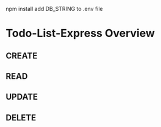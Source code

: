 npm install
add DB_STRING to .env file

# Todo-List-Express Overview

## CREATE

## READ

## UPDATE

## DELETE